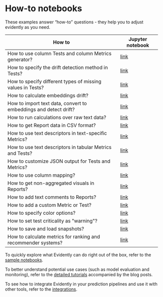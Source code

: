 # How-to notebooks

These examples answer “how-to” questions - they help you to adjust evidently as you need.

How to | Jupyter notebook 
--- | --- 
How to use column Tests and column Metrics generator?  | [link](how_to_apply_tests_and_metrics_generators.ipynb) 
How to specify the drift detection method in Tests? | [link](how_to_specify_stattest_for_a_testsuite.ipynb)
How to specify different types of missing values in Tests? | [link](how_to_run_tests_with_different_missing_values.ipynb)
How to calculate embeddings drift? | [link](how_to_calculate_embeddings_drift.ipynb)
How to import text data, convert to embeddings and detect drift? | [link](how_to_run_drift_report_for_text_data.ipynb)
How to run calculations over raw text data? | [link](how_to_run_calculations_over_text_data.ipynb)
How to get Report data in CSV format? | [link](how_to_get_report_results_in_csv.ipynb)
How to use text descriptors in text-specific Metrics? | [link](how_to_use_text_descriptors_in_text_specific_metrics.ipynb) 
How to use text descriptors in tabular Metrics and Tests? | [link](how_to_apply_table_metrics_and_tests_to_text_descriptors.ipynb) 
How to customize JSON output for Tests and Metrics? | [link](how_to_customize_json_output.ipynb) 
How to use column mapping? | [link](how_to_use_column_mapping.ipynb)
How to get non-aggregated visuals in Reports? | [link](how_to_use_aggregated_data_option.ipynb)
How to add text comments to Reports? | [link](how_to_add_a_text_comment_to_the_report.ipynb) 
How to add a custom Metric or Test? | [link](how_to_make_custom_metric_and_test.ipynb) 
How to specify color options? | [link](how_to_customize_color_scheme.ipynb) 
How to set test criticality as "warning"? | [link](how_to_specify_test_criticality.ipynb)
How to save and load snapshots? | [link](how_to_use_snapshots.ipynb)
How to calculate metrics for ranking and recommender systems? | [link](how_to_run_recsys_metrics.ipynb)

To quickly explore what Evidently can do right out of the box, refer to the [sample notebooks](../sample_notebooks/).

To better understand potential use cases (such as model evaluation and monitoring), refer to the [detailed tutorials](../data_stories/) accompanied by the blog posts.

To see how to integrate Evidently in your prediction pipelines and use it with other tools, refer to the [integrations](../integrations/). 
